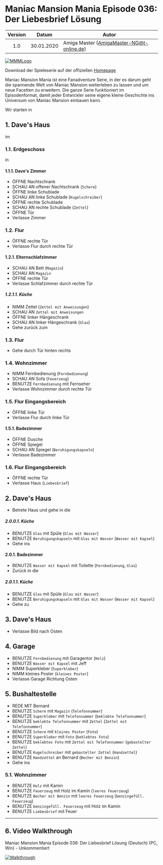 # Maniac Mansion Mania Episode 036: Der Liebesbrief Lösung

| Version | Datum      | Autor                                     |
|:-------:|------------|-------------------------------------------|
|  1.0    | 30.01.2020 | Amiga Master (AmigaMaster-NG@t-online.de) |

[![MMMLogo](https://www.maniac-mansion-mania.com/banner/banner.png)](https://www.maniac-mansion-mania.com)

Download der Spieleserie auf der offiziellen [Homepage](https://www.maniac-mansion-mania.com)

Maniac Mansion Mania ist eine Fanadventure Serie, in der es darum geht die spannende Welt von Maniac Mansion weiterleben zu lassen und um neue Facetten zu erweitern. Die ganze Serie funktioniert im Episodenformat, damit jeder Entwickler seine eigene kleine Geschichte ins Universum von Maniac Mansion einbauen kann.

Wir starten in

## 1. Dave's Haus

im

### 1.1. Erdgeschoss

in

#### 1.1.1. Dave's Zimmer

- ÖFFNE Nachtschrank
- SCHAU AN offener Nachtschrank (`Schere`)
- ÖFFNE linke Schublade
- SCHAU AN linke Schublade (`Kugelschreiber`)
- ÖFFNE rechte Schublade
- SCHAU AN rechte Schublade (`Zettel`)
- ÖFFNE Tür
- Verlasse Zimmer

### 1.2. Flur

- ÖFFNE rechte Tür
- Verlasse Flur durch rechte Tür

#### 1.2.1. Elternschlafzimmer

- SCHAU AN Bett (`Magazin`)
- SCHAU AN `Magazin`
- ÖFFNE rechte Tür
- Verlasse Schlafzimmer durch rechte Tür

##### 1.2.1.1. Küche

- NIMM Zettel (`Zettel mit Anweisungen`)
- SCHAU AN `Zettel mit Anweisungen`
- ÖFFNE linker Hängeschrank
- SCHAU AN linker Hängeschrank (`Glas`)
- Gehe zurück zum

### 1.3. Flur

- Gehe durch Tür hinten rechts

### 1.4. Wohnzimmer

- NIMM Fernbedienung (`Fernbedienung`)
- SCHAU AN Sofa (`Feuerzeug`)
- BENUTZE `Fernbedienung` mit Fernseher
- Verlasse Wohnzimmer durch rechte Tür

### 1.5. Flur Eingangsbereich

- ÖFFNE linke Tür
- Verlasse Flur durch linke Tür

#### 1.5.1. Badezimmer

- ÖFFNE Dusche
- ÖFFNE Spiegel
- SCHAU AN Spiegel (`Beruhigungskapseln`)
- Verlasse Badezimmer

### 1.6. Flur Eingangsbereich

- ÖFFNE rechte Tür
- Verlasse Haus (`Liebesbrief`)

## 2. Dave's Haus

- Betrete Haus und gehe in die

##### 2.0.0.1. Küche

- BENUTZE `Glas` mit Spüle (`Glas mit Wasser`)
- BENUTZE `Beruhigungskapseln` mit `Glas mit Wasser` (`Wasser mit Kapsel`)
- Gehe ins

#### 2.0.1. Badezimmer

- BENUTZE `Wasser mit Kapsel` mit Toilette (`Fernbedienung`, `Glas`)
- Zurück in die

##### 2.0.1.1. Küche

- BENUTZE `Glas` mit Spüle (`Glas mit Wasser`)
- BENUTZE `Beruhigungskapseln` mit `Glas mit Wasser` (`Wasser mit Kapsel`)
- Gehe zu

## 3. Dave's Haus

- Verlasse Bild nach Osten

## 4. Garage

- BENUTZE `Fernbedienung` mit Garagentor (`Holz`)
- BENUTZE `Wasser mit Kapsel` mit Jeff
- NIMM Superkleber (`Superkleber`)
- NIMM kleines Poster (`kleines Poster`)
- Verlasse Garage Richtung Osten

## 5. Bushaltestelle

- REDE MIT Bernard
- BENUTZE `Schere` mit `Magazin` (`Telefonnummer`)
- BENUTZE `Superkleber` mit `Telefonnummer` (`beklebte Telefonnummer`)
- BENUTZE `beklebte Telefonnummer` mit `Zettel` (`Zettel mit Telefonnummer`)
- BENUTZE `Schere` mit `kleines Poster` (`Foto`)
- BENUTZE `Superkleber` mit `Foto` (`beklebtes Foto`)
- BENUTZE `beklebtes Foto` mit `Zettel mit Telefonnummer` (`gebastelter Zettel`)
- BENUTZE `Kugelschreiber` mit `gebastelter Zettel` (`Handzettel`)
- BENUTZE `Handzettel` an Bernard (`Becher mit Benzin`)
- Gehe ins

### 5.1. Wohnzimmer

- BENUTZE `Holz` mit Kamin
- BENUTZE `Feuerzeug` mit Holz im Kamin (`leeres Feuerzeug`)
- BENUTZE `Becher mit Benzin` mit `leeres Feuerzeug` (`benzingefüll. Feuerzeug`)
- BENUTZE `benzingefüll. Feuerzeug` mit Holz im Kamin
- BENUTZE `Liebesbrief` mit Feuer

--------------------------------------------------------------------------------

## 6. Video Walkthrough

Maniac Mansion Mania Episode 036: Der Liebesbrief Lösung (Deutsch) (PC, Win) - Unkommentiert

[![Walkthrough](https://img.youtube.com/vi/Aev3pjtFi0k/0.jpg)](https://www.youtube.com/watch?v=Aev3pjtFi0k)
